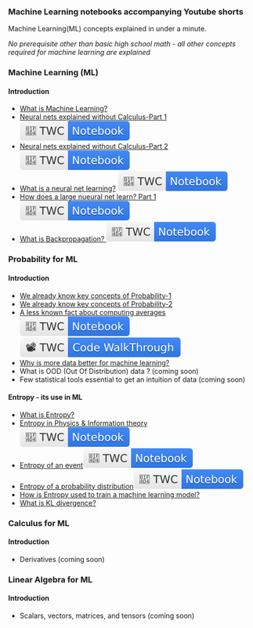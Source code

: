 ### Machine Learning notebooks accompanying Youtube shorts

Machine Learning(ML) concepts explained in under a minute. 

_No prerequisite other than basic high school math - all other concepts required for machine learning are explained_

### Machine Learning (ML)

#### Introduction
- [What is Machine Learning?](https://youtube.com/shorts/qvmrsomzv54?feature=share)
- [Neural nets explained without Calculus-Part 1](https://youtube.com/shorts/7Fbah_9Xni0?feature=share) [![Notebooks](https://raw.githubusercontent.com/taskswithcode/image_assets/main/.github/images/TWCNotebook.svg)](https://colab.research.google.com/github/taskswithcode/probability_for_ml_notebooks/blob/main/MLToyModel_arith.ipynb)
- [Neural nets explained without Calculus-Part 2](https://youtube.com/shorts/jbaXWmERhNs?feature=share)[![Notebooks](https://raw.githubusercontent.com/taskswithcode/image_assets/main/.github/images/TWCNotebook.svg)](https://colab.research.google.com/github/taskswithcode/probability_for_ml_notebooks/blob/main/MLToyModel_arith.ipynb)
- [What is a neural net learning?](https://youtube.com/shorts/PTDB_JRxWTc?feature=share) [![Notebooks](https://raw.githubusercontent.com/taskswithcode/image_assets/main/.github/images/TWCNotebook.svg)](https://colab.research.google.com/github/taskswithcode/probability_for_ml_notebooks/blob/main/MLEssence.ipynb)
- [How does a large nueural net learn? Part 1](https://youtube.com/shorts/nOCLVk-Xe0o?feature=share) [![Notebooks](https://raw.githubusercontent.com/taskswithcode/image_assets/main/.github/images/TWCNotebook.svg)](https://colab.research.google.com/github/taskswithcode/probability_for_ml_notebooks/blob/main/MLKnobs.ipynb)
-  [What is Backpropagation? ](https://youtube.com/shorts/C9q-NPmptUM?feature=share) [![Notebooks](https://raw.githubusercontent.com/taskswithcode/image_assets/main/.github/images/TWCNotebook.svg)](https://colab.research.google.com/github/taskswithcode/probability_for_ml_notebooks/blob/main/MLToyModel.ipynb)





### Probability for ML

#### Introduction
- [We already know key concepts of Probability-1](https://youtube.com/shorts/-njxgtsUUHM?feature=share)
- [We already know key concepts of Probability-2](https://youtube.com/shorts/P5RYIaLBvxg?feature=share)
- [A less known fact about computing averages](https://youtu.be/6SrH0OQca7Y)[![Notebooks](https://raw.githubusercontent.com/taskswithcode/image_assets/main/.github/images/TWCNotebook.svg)](https://colab.research.google.com/github/taskswithcode/probability_for_ml_notebooks/blob/main/ProbForML_1.ipynb) [![Code Walkthrough](https://raw.githubusercontent.com/taskswithcode/image_assets/main/.github/images/codewalkthrough.svg)](https://youtu.be/QuFo_jWrbyE)
- [Why is more data better for machine learning?](https://youtube.com/shorts/gYtRtTPfne0?feature=share)
-  What is OOD (Out Of Distribution) data ?  (coming soon)
- Few statistical tools essential to get an intuition of data (coming soon)

#### Entropy - its use in ML
- [What is Entropy?](https://youtube.com/shorts/WeX7omQomh0?feature=share)
- [Entropy in Physics & Information theory](https://www.youtube.com/shorts/F9YkjKoT2lw)[![Notebooks](https://raw.githubusercontent.com/taskswithcode/image_assets/main/.github/images/TWCNotebook.svg)](https://colab.research.google.com/github/taskswithcode/probability_for_ml_notebooks/blob/main/EntropyInPhysicsAndInformationTheory.ipynb)
- [Entropy of an event](https://youtube.com/shorts/_NYONpUzg5A?feature=share)[![Notebooks](https://raw.githubusercontent.com/taskswithcode/image_assets/main/.github/images/TWCNotebook.svg)](https://colab.research.google.com/github/taskswithcode/probability_for_ml_notebooks/blob/main/ProbForML_2.ipynb)
- [Entropy of a probability distribution](https://youtube.com/shorts/ym1tI2GdmrU?feature=share)[![Notebooks](https://raw.githubusercontent.com/taskswithcode/image_assets/main/.github/images/TWCNotebook.svg)](https://colab.research.google.com/github/taskswithcode/probability_for_ml_notebooks/blob/main/ProbForML_2.ipynb)
- [How is Entropy used to train a machine learning model?](https://youtube.com/shorts/US48l0djiB4?feature=share)
- [What is KL divergence?](https://youtube.com/shorts/Y6D02Y6duWY?feature=share)


### Calculus for ML
#### Introduction
- Derivatives (coming soon)

### Linear Algebra for ML
#### Introduction
- Scalars, vectors, matrices, and tensors (coming soon)
  



